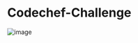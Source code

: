 # Codechef-Challenge
![image](https://www.codechef.com/DEC20/?itm_medium=hpbanner&itm_campaign=DEC20)
